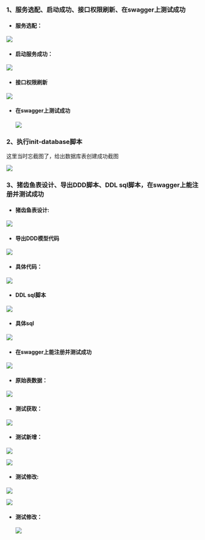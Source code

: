 ### 1、服务选配、启动成功、接口权限刷新、在swagger上测试成功

- #### 服务选配：

![](.\images\service-selection.png)

- #### 启动服务成功：

![](images\service-start.png)



- #### 接口权限刷新

![](images\demo-refresh.png)

- #### 在swagger上测试成功

  #### ![](images\swagger-test.png)

### 2、执行init-database脚本

这里当时忘截图了，给出数据库表创建成功截图

![](images\table-exmaple.png)



### 3、猪齿鱼表设计、导出DDD脚本、DDL sql脚本，在swagger上能注册并测试成功



- #### 猪齿鱼表设计:

![](images\xjl-exmaple-table.png)

- #### 导出DDD模型代码

![](images\ddd-export.png)



- #### 具体代码：

![](images\code-xjlExample.png)



- #### DDL sql脚本

![](images\ddl-export.png)

- #### 具体sql

![](images\ddl-export-sql.png)

- #### 在swagger上能注册并测试成功

![](images\swagger-ddd.png)

- #### 原始表数据：

![](images\table-data.png)



- #### 测试获取：

![](images\demo-get.png)

- #### 测试新增：

![](images\demo-post.png)

![](images\table-afterpost.png)

- #### 测试修改:

![](images\demo-put.png)

![](images\demo-afterput.png)

- #### 测试修改：

  ![](images\demo-delete.png)